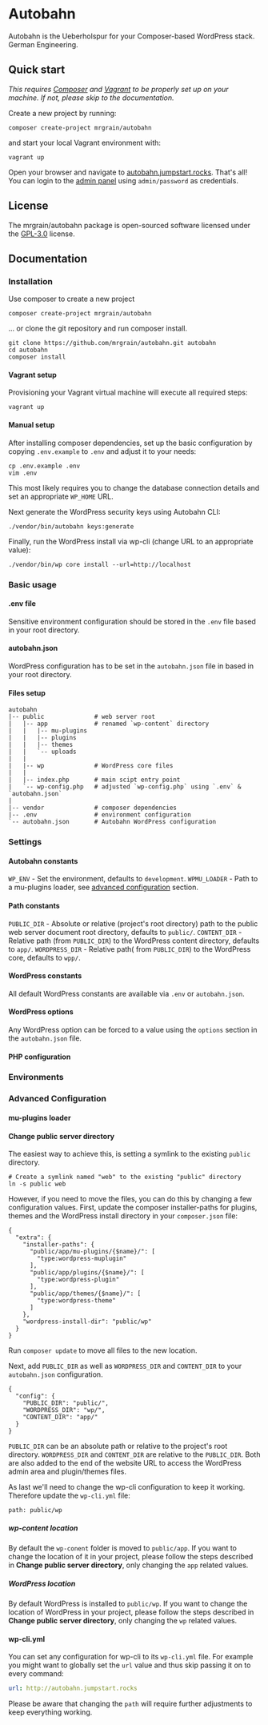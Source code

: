 # Autobahn

Autobahn is the Ueberholspur for your Composer-based WordPress stack. German Engineering.

## Quick start
_This requires [Composer](https://getcomposer.org/) and [Vagrant](https://www.vagrantup.com/) to be properly set up on your machine. If not, please skip to the documentation._

Create a new project by running:
```
composer create-project mrgrain/autobahn
```

and start your local Vagrant environment with:
```
vagrant up
```
Open your browser and navigate to [autobahn.jumpstart.rocks](http://autobahn.jumpstart.rocks). That's all!
You can login to the [admin panel](http://autobahn.jumpstart.rocks/wp/wp-admin/) using `admin/password` as credentials.

## License
The mrgrain/autobahn package is open-sourced software licensed under the [GPL-3.0](LICENSE) license.

## Documentation

### Installation

Use composer to create a new project
```
composer create-project mrgrain/autobahn
```
... or clone the git repository and run composer install.
```
git clone https://github.com/mrgrain/autobahn.git autobahn
cd autobahn
composer install
```

#### Vagrant setup
Provisioning your Vagrant virtual machine will execute all required steps: 
```
vagrant up
```

#### Manual setup
After installing composer dependencies, set up the basic configuration by copying `.env.example` to `.env` and adjust it to your needs:
```
cp .env.example .env
vim .env
```
This most likely requires you to change the database connection details and set an appropriate `WP_HOME` URL.

Next generate the WordPress security keys using Autobahn CLI:
```
./vendor/bin/autobahn keys:generate
```

Finally, run the WordPress install via wp-cli (change URL to an appropriate value):
```
./vendor/bin/wp core install --url=http://localhost
```

### Basic usage

#### .env file
Sensitive environment configuration should be stored in the `.env` file based in your root directory.

#### autobahn.json
WordPress configuration has to be set in the `autobahn.json` file in based in your root directory.

#### Files setup
```
autobahn
|-- public              # web server root
|   |-- app             # renamed `wp-content` directory
|   |   |-- mu-plugins
|   |   |-- plugins
|   |   |-- themes
|   |   `-- uploads
|   |
|   |-- wp              # WordPress core files
|   |
|   |-- index.php       # main scipt entry point
|   `-- wp-config.php   # adjusted `wp-config.php` using `.env` & `autobahn.json`
|
|-- vendor              # composer dependencies
|-- .env                # environment configuration
`-- autobahn.json       # Autobahn WordPress configuration
```

### Settings

#### Autobahn constants
`WP_ENV` - Set the environment, defaults to `development`.
`WPMU_LOADER` - Path to a mu-plugins loader, see [advanced configuration](#mu-plugins-loader) section.

#### Path constants
`PUBLIC_DIR` - Absolute or relative (project's root directory) path to the public web server document root directory, defaults to `public/`.
`CONTENT_DIR` - Relative path (from `PUBLIC_DIR`) to the WordPress content directory, defaults to `app/`.
`WORDPRESS_DIR` - Relative path( from `PUBLIC_DIR`) to the WordPress core, defaults to `wpp/`.

#### WordPress constants
All default WordPress constants are available via `.env` or `autobahn.json`.

#### WordPress options
Any WordPress option can be forced to a value using the `options` section in the `autobahn.json` file. 

#### PHP configuration

### Environments

### Advanced Configuration
#### mu-plugins loader

#### Change public server directory
The easiest way to achieve this, is setting a symlink to the existing `public` directory.
```
# Create a symlink named "web" to the existing "public" directory
ln -s public web
```
However, if you need to move the files, you can do this by changing a few configuration values.
First, update the composer installer-paths for plugins, themes and the WordPress install directory in your `composer.json` file:
```
{
  "extra": {
    "installer-paths": {
      "public/app/mu-plugins/{$name}/": [
        "type:wordpress-muplugin"
      ],
      "public/app/plugins/{$name}/": [
        "type:wordpress-plugin"
      ],
      "public/app/themes/{$name}/": [
        "type:wordpress-theme"
      ]
    },
    "wordpress-install-dir": "public/wp"
  }
}
```
Run `composer update` to move all files to the new location.

Next, add `PUBLIC_DIR` as well as `WORDPRESS_DIR` and `CONTENT_DIR` to your `autobahn.json` configuration.
```
{
  "config": {
    "PUBLIC_DIR": "public/",
    "WORDPRESS_DIR": "wp/",
    "CONTENT_DIR": "app/"
  }
}
```
`PUBLIC_DIR` can be an absolute path or relative to the project's root directory. `WORDPRESS_DIR` and `CONTENT_DIR` are relative to the `PUBLIC_DIR`. Both are also added to the end of the website URL to access the WordPress admin area and plugin/themes files.

As last we'll need to change the wp-cli configuration to keep it working. Therefore update the `wp-cli.yml` file:
```
path: public/wp
```

##### wp-content location
By default the `wp-conent` folder is moved to `public/app`. If you want to change the location of it in your project, please follow the steps described in **Change public server directory**, only changing the `app` related values.

##### WordPress location
By default WordPress is installed to `public/wp`. If you want to change the location of WordPress in your project, please follow the steps described in **Change public server directory**, only changing the `wp` related values.


#### wp-cli.yml
You can set any configuration for wp-cli to its `wp-cli.yml` file. For example you might want to globally set the `url` value and thus skip passing it on to every command:
```yml
url: http://autobahn.jumpstart.rocks
```
Please be aware that changing the `path` will require further adjustments to keep everything working.

